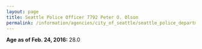 ```yaml
---
layout: page
title: Seattle Police Officer 7792 Peter O. Olson
permalink: /information/agencies/city_of_seattle/seattle_police_department/copbook/7792/
---
```


**Age as of Feb. 24, 2016:** 28.0
